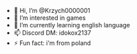 - 👋 Hi, I’m @Krzych0000001
- 👀 I’m interested in games
- 🌱 I’m currently learning english language
- 📫 Discord DM: idokox2137
- ⚡ Fun fact: i'm from poland


<!---
Krzych0000001/Krzych0000001 is a ✨ special ✨ repository because its `README.md` (this file) appears on your GitHub profile.
You can click the Preview link to take a look at your changes.
--->
